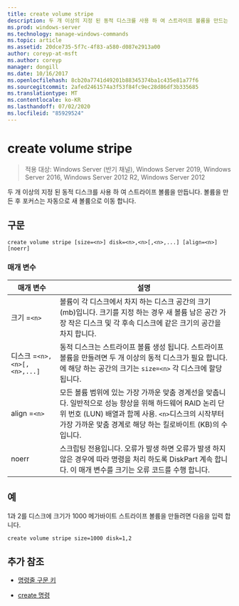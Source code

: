 ```yaml
---
title: create volume stripe
description: 두 개 이상의 지정 된 동적 디스크를 사용 하 여 스트라이프 볼륨을 만드는 볼륨 스트라이프 만들기 명령에 대 한 참조 문서입니다.
ms.prod: windows-server
ms.technology: manage-windows-commands
ms.topic: article
ms.assetid: 20dce735-5f7c-4f83-a580-d087e2913a00
author: coreyp-at-msft
ms.author: coreyp
manager: dongill
ms.date: 10/16/2017
ms.openlocfilehash: 8cb20a7741d49201b88345374ba1c435e81a77f6
ms.sourcegitcommit: 2afed2461574a3f53f84fc9ec28d86df3b335685
ms.translationtype: MT
ms.contentlocale: ko-KR
ms.lasthandoff: 07/02/2020
ms.locfileid: "85929524"
---
```

# <a name="create-volume-stripe"></a>create volume stripe

> 적용 대상: Windows Server (반기 채널), Windows Server 2019, Windows Server 2016, Windows Server 2012 R2, Windows Server 2012

두 개 이상의 지정 된 동적 디스크를 사용 하 여 스트라이프 볼륨을 만듭니다. 볼륨을 만든 후 포커스는 자동으로 새 볼륨으로 이동 합니다.

## <a name="syntax"></a>구문

```
create volume stripe [size=<n>] disk=<n>,<n>[,<n>,...] [align=<n>] [noerr]
```

### <a name="parameters"></a>매개 변수

| 매개 변수 | 설명 |
| --------- |  -----------|
| 크기 =`<n>` | 볼륨이 각 디스크에서 차지 하는 디스크 공간의 크기 (mb)입니다. 크기를 지정 하는 경우 새 볼륨 남은 공간 가장 작은 디스크 및 각 후속 디스크에 같은 크기의 공간을 차지 합니다. |
| 디스크 =`<n>,<n>[,<n>,...]` | 동적 디스크는 스트라이프 볼륨 생성 됩니다. 스트라이프 볼륨을 만들려면 두 개 이상의 동적 디스크가 필요 합니다. 에 해당 하는 공간의 크기는 `size=<n>` 각 디스크에 할당 됩니다. |
| align =`<n>` | 모든 볼륨 범위에 있는 가장 가까운 맞춤 경계선을 맞춥니다. 일반적으로 성능 향상을 위해 하드웨어 RAID 논리 단위 번호 (LUN) 배열과 함께 사용. `<n>`디스크의 시작부터 가장 가까운 맞춤 경계로 해당 하는 킬로바이트 (KB)의 수입니다. |
| noerr | 스크립팅 전용입니다. 오류가 발생 하면 오류가 발생 하지 않은 경우에 따라 명령을 처리 하도록 DiskPart 계속 합니다. 이 매개 변수를 크기는 오류 코드를 수행 합니다. |

## <a name="examples"></a>예

1과 2를 디스크에 크기가 1000 메가바이트 스트라이프 볼륨을 만들려면 다음을 입력 합니다.

```
create volume stripe size=1000 disk=1,2
```

## <a name="additional-references"></a>추가 참조

- [명령줄 구문 키](command-line-syntax-key.md)

- [create 명령](create.md)
